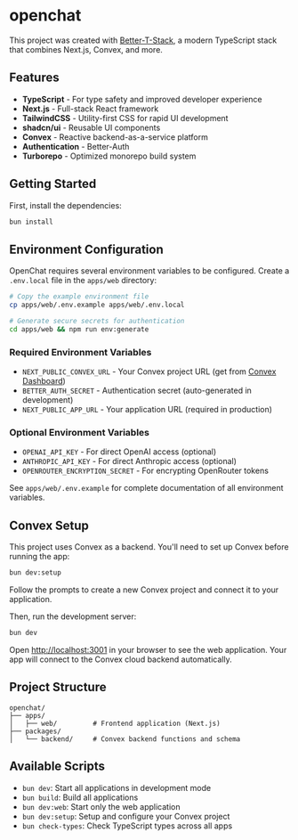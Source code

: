 # openchat

This project was created with [Better-T-Stack](https://github.com/AmanVarshney01/create-better-t-stack), a modern TypeScript stack that combines Next.js, Convex, and more.

## Features

- **TypeScript** - For type safety and improved developer experience
- **Next.js** - Full-stack React framework
- **TailwindCSS** - Utility-first CSS for rapid UI development
- **shadcn/ui** - Reusable UI components
- **Convex** - Reactive backend-as-a-service platform
- **Authentication** - Better-Auth
- **Turborepo** - Optimized monorepo build system

## Getting Started

First, install the dependencies:

```bash
bun install
```

## Environment Configuration

OpenChat requires several environment variables to be configured. Create a `.env.local` file in the `apps/web` directory:

```bash
# Copy the example environment file
cp apps/web/.env.example apps/web/.env.local

# Generate secure secrets for authentication
cd apps/web && npm run env:generate
```

### Required Environment Variables

- `NEXT_PUBLIC_CONVEX_URL` - Your Convex project URL (get from [Convex Dashboard](https://dashboard.convex.dev))
- `BETTER_AUTH_SECRET` - Authentication secret (auto-generated in development)
- `NEXT_PUBLIC_APP_URL` - Your application URL (required in production)

### Optional Environment Variables

- `OPENAI_API_KEY` - For direct OpenAI access (optional)
- `ANTHROPIC_API_KEY` - For direct Anthropic access (optional)
- `OPENROUTER_ENCRYPTION_SECRET` - For encrypting OpenRouter tokens

See `apps/web/.env.example` for complete documentation of all environment variables.

## Convex Setup

This project uses Convex as a backend. You'll need to set up Convex before running the app:

```bash
bun dev:setup
```

Follow the prompts to create a new Convex project and connect it to your application.

Then, run the development server:

```bash
bun dev
```

Open [http://localhost:3001](http://localhost:3001) in your browser to see the web application.
Your app will connect to the Convex cloud backend automatically.





## Project Structure

```
openchat/
├── apps/
│   ├── web/         # Frontend application (Next.js)
├── packages/
│   └── backend/     # Convex backend functions and schema
```

## Available Scripts

- `bun dev`: Start all applications in development mode
- `bun build`: Build all applications
- `bun dev:web`: Start only the web application
- `bun dev:setup`: Setup and configure your Convex project
- `bun check-types`: Check TypeScript types across all apps
